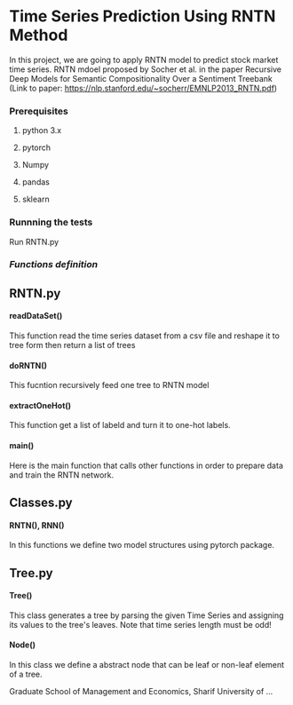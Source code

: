 # Time Series Prediction Using RNTN Method #
In this project, we are going to apply RNTN model to predict stock market time series.
RNTN mdoel proposed by Socher et al. in the paper Recursive Deep Models for Semantic Compositionality Over a Sentiment Treebank 
(Link to paper: https://nlp.stanford.edu/~socherr/EMNLP2013_RNTN.pdf)

### Prerequisites ###

1. python 3.x

2. pytorch 
3. Numpy
4. pandas
5. sklearn

### Runnning the tests ###
Run RNTN.py


### ***Functions definition*** ###
## RNTN.py ##
#### readDataSet() ####
This function read the time series dataset from a csv file and reshape it to tree form then return a list of trees

#### doRNTN() ####
This fucntion recursively feed one tree to RNTN model

#### extractOneHot() ####
This function get a list of labeld and turn it to one-hot labels.

#### main() ####
Here is the main function that calls other functions in order to prepare data and train the RNTN network.




## Classes.py ##
#### RNTN(), RNN() ####
In this functions we define two model structures using pytorch package.


## Tree.py ##
#### Tree() ####
This class generates a tree by parsing the given Time Series and assigning its values to the tree's leaves.
Note that time series length must be odd! 

#### Node() ####
In this class we define a abstract node that can be leaf or non-leaf element of a tree.



















Graduate School of Management and Economics, Sharif University of ...
